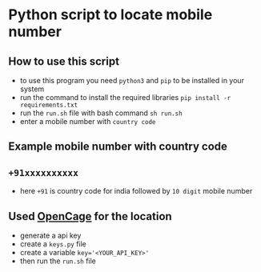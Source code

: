 # Python script to locate mobile number

## How to use this script

- to use this program you need `python3` and `pip` to be installed in your system
- run the command to install the required libraries `pip install -r requirements.txt`
- run the `run.sh` file with bash command `sh run.sh`
- enter a mobile number with `country code`

## Example mobile number with country code

## `+91xxxxxxxxxx`

- here `+91` is country code for india followed by `10 digit` mobile number

## Used [OpenCage](https://opencagedata.com/dashboard#geocoding) for the location

- generate a api key
- create a `keys.py` file
- create a variable `key='<YOUR_API_KEY>'`
- then run the `run.sh` file

